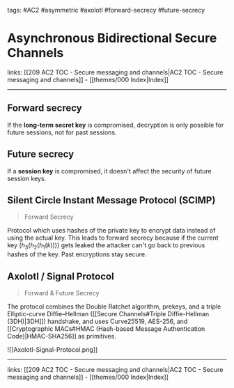 tags: #AC2 #asymmetric  #axolotl #forward-secrecy #future-secrecy

# Asynchronous Bidirectional Secure Channels

links: [[209 AC2 TOC - Secure messaging and channels|AC2 TOC - Secure messaging and channels]] - [[themes/000 Index|Index]]

---

## Forward secrecy

If the **long-term secret key** is compromised, decryption is only possible for future sessions, not for past sessions.

## Future secrecy

If a **session key** is compromised, it doesn't affect the security of future session keys.

## Silent Circle Instant Message Protocol (SCIMP)

> Forward Secrecy

Protocol which uses hashes of the private key to encrypt data instead of using the actual key. This leads to forward secrecy because if the current key ($h_3(h_2(h_1(k)))$) gets leaked the attacker can't go back to previous hashes of the key. Past encryptions stay secure.

## Axolotl / Signal Protocol

> Forward & Future Secrecy

The protocol combines the Double Ratchet algorithm, prekeys, and a triple Elliptic-curve Diffie–Hellman ([[Secure Channels#Triple Diffie-Hellman (3DH)|3DH]]) handshake, and uses Curve25519, AES-256, and [[Cryptographic MACs#HMAC (Hash-based Message Authentication Code)|HMAC-SHA256]] as primitives.

![[Axolotl-Signal-Protocol.png]]

---
links: [[209 AC2 TOC - Secure messaging and channels|AC2 TOC - Secure messaging and channels]] - [[themes/000 Index|Index]]